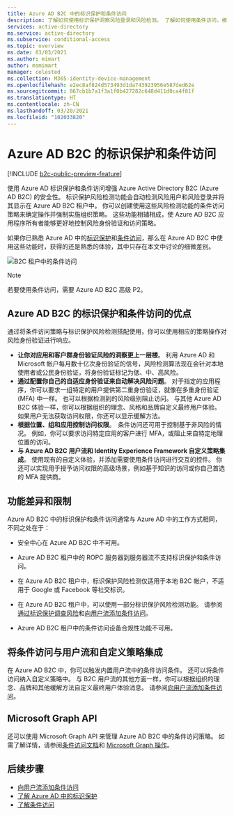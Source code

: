 ```yaml
---
title: Azure AD B2C 中的标识保护和条件访问
description: 了解如何使用标识保护洞察风险登录和风险检测。 了解如何使用条件访问，根据 Azure AD B2C 租户中的风险事件强制实施组织策略。
services: active-directory
ms.service: active-directory
ms.subservice: conditional-access
ms.topic: overview
ms.date: 03/03/2021
ms.author: mimart
author: msmimart
manager: celested
ms.collection: M365-identity-device-management
ms.openlocfilehash: e2ec8af824d573493d1da743923956e587ded62e
ms.sourcegitcommit: 867cb1b7a1f3a1f0b427282c648d411d0ca4f81f
ms.translationtype: HT
ms.contentlocale: zh-CN
ms.lasthandoff: 03/20/2021
ms.locfileid: "102033820"
---
```

# <a name="identity-protection-and-conditional-access-for-azure-ad-b2c"></a>Azure AD B2C 的标识保护和条件访问

[!INCLUDE [b2c-public-preview-feature](../../includes/active-directory-b2c-public-preview.md)]

使用 Azure AD 标识保护和条件访问增强 Azure Active Directory B2C (Azure AD B2C) 的安全性。 标识保护风险检测功能会自动检测风险用户和风险登录并将其显示在 Azure AD B2C 租户中。 你可以创建使用这些风险检测功能的条件访问策略来确定操作并强制实施组织策略。 这些功能相辅相成，使 Azure AD B2C 应用程序所有者能够更好地控制风险身份验证和访问策略。
  
如果你已熟悉 Azure AD 中的[标识保护](../active-directory/identity-protection/overview-identity-protection.md)和[条件访问](../active-directory/conditional-access/overview.md)，那么在 Azure AD B2C 中使用这些功能时，获得的还是熟悉的体验，其中只存在本文中讨论的细微差别。

![B2C 租户中的条件访问](media/conditional-access-identity-protection-overview/conditional-access-b2c.png)

> [!NOTE]
> 若要使用条件访问，需要 Azure AD B2C 高级 P2。

## <a name="benefits-of-identity-protection-and-conditional-access-for-azure-ad-b2c"></a>Azure AD B2C 的标识保护和条件访问的优点  

通过将条件访问策略与标识保护风险检测搭配使用，你可以使用相应的策略操作对风险身份验证进行响应。

- **让你对应用和客户群身份验证风险的洞察更上一层楼**。 利用 Azure AD 和 Microsoft 帐户每月数十亿次身份验证的信号，风险检测算法现在会针对本地使用者或公民身份验证，将身份验证标记为低、中、高风险。
- **通过配置你自己的自适应身份验证来自动解决风险问题**。 对于指定的应用程序，你可以要求一组特定的用户提供第二重身份验证，就像在多重身份验证 (MFA) 中一样。 也可以根据检测到的风险级别阻止访问。 与其他 Azure AD B2C 体验一样，你可以根据组织的理念、风格和品牌自定义最终用户体验。 如果用户无法获取访问权限，你还可以显示缓解方法。
- **根据位置、组和应用控制访问权限**。  条件访问还可用于控制基于非风险的情况。 例如，你可以要求访问特定应用的客户进行 MFA，或阻止来自特定地理位置的访问。
- **与 Azure AD B2C 用户流和 Identity Experience Framework 自定义策略集成**。 使用现有的自定义体验，并添加需要使用条件访问进行交互的控件。 你还可以实现用于授予访问权限的高级场景，例如基于知识的访问或你自己首选的 MFA 提供商。

## <a name="feature-differences-and-limitations"></a>功能差异和限制

Azure AD B2C 中的标识保护和条件访问通常与 Azure AD 中的工作方式相同，不同之处在于：

- 安全中心在 Azure AD B2C 中不可用。

- Azure AD B2C 租户中的 ROPC 服务器到服务器流不支持标识保护和条件访问。

- 在 Azure AD B2C 租户中，标识保护风险检测仅适用于本地 B2C 帐户，不适用于 Google 或 Facebook 等社交标识。

- 在 Azure AD B2C 租户中，可以使用一部分标识保护风险检测功能。 请参阅[通过标识保护调查风险](identity-protection-investigate-risk.md)和[向用户流添加条件访问](conditional-access-user-flow.md)。

- Azure AD B2C 租户中的条件访问设备合规性功能不可用。


## <a name="integrate-conditional-access-with-user-flows-and-custom-policies"></a>将条件访问与用户流和自定义策略集成

在 Azure AD B2C 中，你可以触发内置用户流中的条件访问条件。 还可以将条件访问纳入自定义策略中。 与 B2C 用户流的其他方面一样，你可以根据组织的理念、品牌和其他缓解方法自定义最终用户体验消息。 请参阅[向用户流添加条件访问](conditional-access-user-flow.md)。

## <a name="microsoft-graph-api"></a>Microsoft Graph API

还可以使用 Microsoft Graph API 来管理 Azure AD B2C 中的条件访问策略。 如需了解详情，请参阅[条件访问文档](../active-directory/conditional-access/overview.md)和 [Microsoft Graph 操作](microsoft-graph-operations.md#conditional-access)。

## <a name="next-steps"></a>后续步骤

- [向用户流添加条件访问](conditional-access-user-flow.md)
- [了解 Azure AD 中的标识保护](../active-directory/identity-protection/overview-identity-protection.md)
- [了解条件访问](../active-directory/conditional-access/overview.md)